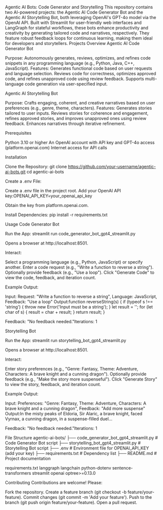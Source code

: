 Agentic AI Bots: Code Generator and Storytelling
This repository contains two AI-powered projects: the Agentic AI Code Generator Bot and the Agentic AI Storytelling Bot, both leveraging OpenAI's GPT-4o model via the OpenAI API. Built with Streamlit for user-friendly web interfaces and LangGraph for stateful workflows, these bots enhance productivity and creativity by generating tailored code and narratives, respectively. They feature robust feedback loops for continuous learning, making them ideal for developers and storytellers.
Projects Overview
Agentic AI Code Generator Bot

Purpose: Autonomously generates, reviews, optimizes, and refines code snippets in any programming language (e.g., Python, Java, C++, JavaScript).
Features:
Generates functional code based on user requests and language selection.
Reviews code for correctness, optimizes approved code, and refines unapproved code using review feedback.
Supports multi-language code generation via user-specified input.



Agentic AI Storytelling Bot

Purpose: Crafts engaging, coherent, and creative narratives based on user preferences (e.g., genre, theme, characters).
Features:
Generates stories tailored to user inputs.
Reviews stories for coherence and engagement, refines approved stories, and improves unapproved ones using review feedback.
Enhances narratives through iterative refinement.



Prerequisites

Python 3.10 or higher
An OpenAI account with API key and GPT-4o access (platform.openai.com)
Internet access for API calls

Installation

Clone the Repository:
git clone https://github.com/your-username/agentic-ai-bots.git
cd agentic-ai-bots


Create a .env File:

Create a .env file in the project root.
Add your OpenAI API key:OPENAI_API_KEY=your_openai_api_key


Obtain the key from platform.openai.com.


Install Dependencies:
pip install -r requirements.txt



Usage
Code Generator Bot

Run the App:
streamlit run code_generator_bot_gpt4_streamlit.py


Opens a browser at http://localhost:8501.


Interact:

Select a programming language (e.g., Python, JavaScript) or specify another.
Enter a code request (e.g., "Write a function to reverse a string").
Optionally provide feedback (e.g., "Use a loop").
Click "Generate Code" to view the code, feedback, and iteration count.



Example Output:

Input: Request: "Write a function to reverse a string", Language: JavaScript, Feedback: "Use a loop"
Output:function reverseString(s) {
    if (typeof s !== 'string') {
        throw new Error('Input must be a string');
    }
    let result = '';
    for (let char of s) {
        result = char + result;
    }
    return result;
}

Feedback: "No feedback needed."Iterations: 1

Storytelling Bot

Run the App:
streamlit run storytelling_bot_gpt4_streamlit.py


Opens a browser at http://localhost:8501.


Interact:

Enter story preferences (e.g., "Genre: Fantasy, Theme: Adventure, Characters: A brave knight and a cunning dragon").
Optionally provide feedback (e.g., "Make the story more suspenseful").
Click "Generate Story" to view the story, feedback, and iteration count.



Example Output:

Input: Preferences: "Genre: Fantasy, Theme: Adventure, Characters: A brave knight and a cunning dragon", Feedback: "Add more suspense"
Output:In the misty peaks of Eldoria, Sir Alaric, a brave knight, faced Vyrnax, a cunning dragon, in a suspense-filled duel...

Feedback: "No feedback needed."Iterations: 1

File Structure
agentic-ai-bots/
├── code_generator_bot_gpt4_streamlit.py  # Code Generator Bot script
├── storytelling_bot_gpt4_streamlit.py    # Storytelling Bot script
├── .env                                  # Environment file for OPENAI_API_KEY (add your key)
├── requirements.txt                      # Dependency list
├── README.md                             # Project documentation

requirements.txt
langgraph
langchain
python-dotenv
sentence-transformers
streamlit
openai
optree>=0.13.0

Contributing
Contributions are welcome! Please:

Fork the repository.
Create a feature branch (git checkout -b feature/your-feature).
Commit changes (git commit -m 'Add your feature').
Push to the branch (git push origin feature/your-feature).
Open a pull request.

